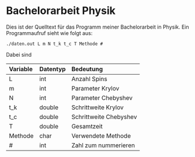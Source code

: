 # Bachelorarbeit Physik
Dies ist der Quelltext für das Programm meiner Bachelorarbeit in Physik.
Ein Programmaufruf sieht wie folgt aus:

    ./daten.out L m N t_k t_c T Methode #

Dabei sind

| Variable | Datentyp | Bedeutung              |
| :------- | :------- | :--------------------- |
| L        | int      | Anzahl Spins           |
| m        | int      | Parameter Krylov       |
| N        | int      | Parameter Chebyshev    |
| t_k      | double   | Schrittweite Krylov    |
| t_c      | double   | Schrittweite Chebyshev |
| T        | double   | Gesamtzeit             |
| Methode  | char     | Verwendete Methode     |
| #        | int      | Zahl zum nummerieren   |
